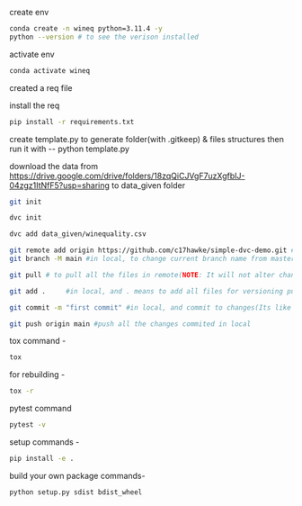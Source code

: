create env 

```bash
conda create -n wineq python=3.11.4 -y
python --version # to see the verison installed
```

activate env
```bash
conda activate wineq
```

created a req file

install the req
```bash
pip install -r requirements.txt
```

create template.py to generate folder(with .gitkeep) & files structures
then run it with -- python template.py

download the data from 
https://drive.google.com/drive/folders/18zqQiCJVgF7uzXgfbIJ-04zgz1ItNfF5?usp=sharing
to data_given folder

```bash
git init
```
```bash
dvc init 
```
```bash
dvc add data_given/winequality.csv
```

```bash
git remote add origin https://github.com/c17hawke/simple-dvc-demo.git #add remote repo given(name): origin and URL to specify remote [ONE TIME]
git branch -M main #in local, to change current branch name from master to main[ONE TIME]
```

```bash
git pull # to pull all the files in remote(NOTE: It will not alter changes made in local)
```
```bash
git add .     #in local, and . means to add all files for versioning purpose
```
```bash
git commit -m "first commit" #in local, and commit to changes(Its like saying its final)
```
```bash
git push origin main #push all the changes commited in local
```

tox command -
```bash
tox
```
for rebuilding -
```bash
tox -r 
```
pytest command
```bash
pytest -v
```

setup commands -
```bash
pip install -e . 
```

build your own package commands- 
```bash
python setup.py sdist bdist_wheel
```